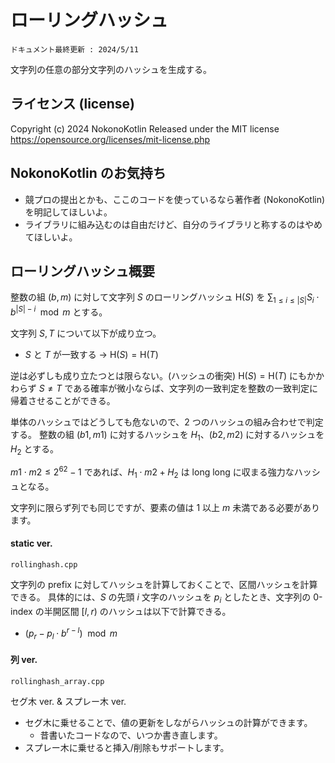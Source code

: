 # ローリングハッシュ
`ドキュメント最終更新 : 2024/5/11`

文字列の任意の部分文字列のハッシュを生成する。  

## ライセンス (license)
Copyright (c) 2024 NokonoKotlin
Released under the MIT license
https://opensource.org/licenses/mit-license.php


## NokonoKotlin のお気持ち
- 競プロの提出とかも、ここのコードを使っているなら著作者 (NokonoKotlin) を明記してほしいよ。
- ライブラリに組み込むのは自由だけど、自分のライブラリと称するのはやめてほしいよ。


## ローリングハッシュ概要

整数の組 $(b,m)$ に対して文字列 $S$ のローリングハッシュ $\mathrm{H}(S)$ を $\sum_{1 \leq i \leq |S|}{S_i \cdot b^{|S|-i} \mod m}$ とする。  

文字列 $S,T$ について以下が成り立つ。  
- $S$ と $T$ が一致する $\rightarrow$ $\mathrm{H}(S) = \mathrm{H}(T)$

逆は必ずしも成り立たつとは限らない。(ハッシュの衝突)
$\mathrm{H}(S) = \mathrm{H}(T)$ にもかかわらず $S \neq T$ である確率が微小ならば、文字列の一致判定を整数の一致判定に帰着させることができる。  

単体のハッシュではどうしても危ないので、2 つのハッシュの組み合わせで判定する。
整数の組 $(b1,m1)$ に対するハッシュを $H_1$、$(b2,m2)$ に対するハッシュを $H_2$ とする。  

$m1\cdot m2 \leq 2^{62} - 1$  であれば、${H_1}\cdot m2 + H_2$ は long long に収まる強力なハッシュとなる。  

文字列に限らず列でも同じですが、要素の値は $1$ 以上 $m$ 未満である必要があります。  

#### static ver.
`rollinghash.cpp`

文字列の prefix に対してハッシュを計算しておくことで、区間ハッシュを計算できる。
具体的には、$S$ の先頭 $i$ 文字のハッシュを $p_i$ としたとき、文字列の 0-index の半開区間 $[l,r)$ のハッシュは以下で計算できる。
- $(p_r-p_l\cdot b^{r-l}) \mod m$  


#### 列 ver.
`rollinghash_array.cpp`

セグ木 ver. & スプレー木 ver.

- セグ木に乗せることで、値の更新をしながらハッシュの計算ができます。 
    - 昔書いたコードなので、いつか書き直します。
- スプレー木に乗せると挿入/削除もサポートします。  